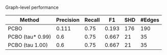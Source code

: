 Graph-level performance

| Method           |   Precision |   Recall |    F1 |   SHD |   #Edges |
|------------------|-------------|----------|-------|-------|----------|
| PCBO             |       0.111 |     0.75 | 0.193 |   176 |      190 |
| PCBO (tau* 0.99) |       0.6   |     0.75 | 0.667 |    21 |       35 |
| PCBO (tau 1.00)  |       0.6   |     0.75 | 0.667 |    21 |       35 |

